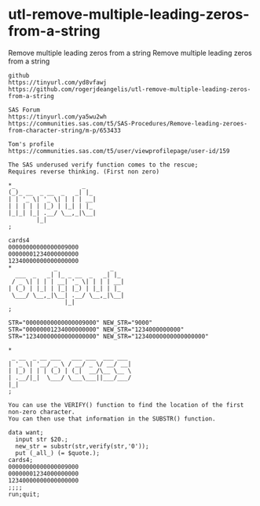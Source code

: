 # utl-remove-multiple-leading-zeros-from-a-string
Remove multiple leading zeros from a string
    Remove multiple leading zeros from a string                                                            
                                                                                                           
    github                                                                                                 
    https://tinyurl.com/yd8vfawj                                                                           
    https://github.com/rogerjdeangelis/utl-remove-multiple-leading-zeros-from-a-string                     
                                                                                                           
    SAS Forum                                                                                              
    https://tinyurl.com/ya5wu2wh                                                                           
    https://communities.sas.com/t5/SAS-Procedures/Remove-leading-zeroes-from-character-string/m-p/653433   
                                                                                                           
    Tom's profile                                                                                          
    https://communities.sas.com/t5/user/viewprofilepage/user-id/159                                        
                                                                                                           
    The SAS underused verify function comes to the rescue;                                                 
    Requires reverse thinking. (First non zero)                                                            
                                                                                                           
    *_                   _                                                                                 
    (_)_ __  _ __  _   _| |_                                                                               
    | | '_ \| '_ \| | | | __|                                                                              
    | | | | | |_) | |_| | |_                                                                               
    |_|_| |_| .__/ \__,_|\__|                                                                              
            |_|                                                                                            
    ;                                                                                                      
                                                                                                           
    cards4                                                                                                 
    00000000000000009000                                                                                   
    00000001234000000000                                                                                   
    12340000000000000000                                                                                   
    *            _               _                                                                         
      ___  _   _| |_ _ __  _   _| |_                                                                       
     / _ \| | | | __| '_ \| | | | __|                                                                      
    | (_) | |_| | |_| |_) | |_| | |_                                                                       
     \___/ \__,_|\__| .__/ \__,_|\__|                                                                      
                    |_|                                                                                    
    ;                                                                                                      
                                                                                                           
    STR="00000000000000009000" NEW_STR="9000"                                                              
    STR="00000001234000000000" NEW_STR="1234000000000"                                                     
    STR="12340000000000000000" NEW_STR="12340000000000000000"                                              
                                                                                                           
    *                                                                                                      
     _ __  _ __ ___   ___ ___  ___ ___                                                                     
    | '_ \| '__/ _ \ / __/ _ \/ __/ __|                                                                    
    | |_) | | | (_) | (_|  __/\__ \__ \                                                                    
    | .__/|_|  \___/ \___\___||___/___/                                                                    
    |_|                                                                                                    
    ;                                                                                                      
                                                                                                           
    You can use the VERIFY() function to find the location of the first non-zero character.                
    You can then use that information in the SUBSTR() function.                                            
                                                                                                           
    data want;                                                                                             
      input str $20.;                                                                                      
      new_str = substr(str,verify(str,'0'));                                                               
      put (_all_) (= $quote.);                                                                             
    cards4;                                                                                                
    00000000000000009000                                                                                   
    00000001234000000000                                                                                   
    12340000000000000000                                                                                   
    ;;;;                                                                                                   
    run;quit;                                                                                              
                                                                                                           
                                                                                                           
                                                                                                           

